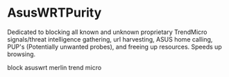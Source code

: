 # AsusWRTPurity
Dedicated to blocking all known and unknown proprietary TrendMicro signals/threat intelligence gathering, url harvesting, ASUS home calling, PUP's (Potentially unwanted probes), and freeing up resources. Speeds up browsing.

block asuswrt merlin trend micro 
